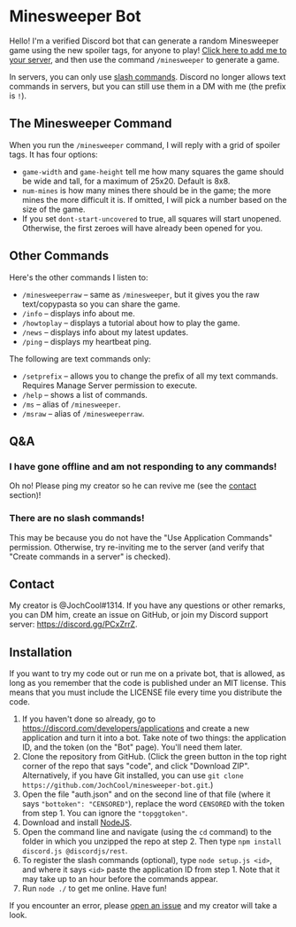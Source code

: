 # Minesweeper Bot
Hello! I'm a verified Discord bot that can generate a random Minesweeper game using the new spoiler tags, for anyone to play! [Click here to add me to your server](https://discord.com/api/oauth2/authorize?client_id=540917634695168010&scope=applications.commands%20bot), and then use the command `/minesweeper` to generate a game.

In servers, you can only use [slash commands](https://support.discord.com/hc/en-us/articles/1500000368501-Slash-Commands-FAQ). Discord no longer allows text commands in servers, but you can still use them in a DM with me (the prefix is `!`).

## The Minesweeper Command
When you run the `/minesweeper` command, I will reply with a grid of spoiler tags. It has four options:
* `game-width` and `game-height` tell me how many squares the game should be wide and tall, for a maximum of 25x20. Default is 8x8.
* `num-mines` is how many mines there should be in the game; the more mines the more difficult it is. If omitted, I will pick a number based on the size of the game.
* If you set `dont-start-uncovered` to true, all squares will start unopened. Otherwise, the first zeroes will have already been opened for you.

## Other Commands
Here's the other commands I listen to:
* `/minesweeperraw`&nbsp;&ndash; same as `/minesweeper`, but it gives you the raw text/copypasta so you can share the game.
* `/info`&nbsp;&ndash; displays info about me.
* `/howtoplay`&nbsp;&ndash; displays a tutorial about how to play the game.
* `/news`&nbsp;&ndash; displays info about my latest updates.
* `/ping`&nbsp;&ndash; displays my heartbeat ping.

The following are text commands only:
* `/setprefix`&nbsp;&ndash; allows you to change the prefix of all my text commands. Requires Manage Server permission to execute.
* `/help`&nbsp;&ndash; shows a list of commands.
* `/ms`&nbsp;&ndash; alias of `/minesweeper`.
* `/msraw`&nbsp;&ndash; alias of `/minesweeperraw`.

## Q&A
### I have gone offline and am not responding to any commands!
Oh no! Please ping my creator so he can revive me (see the [contact](#Contact) section)!

### There are no slash commands!
This may be because you do not have the "Use Application Commands" permission. Otherwise, try re-inviting me to the server (and verify that "Create commands in a server" is checked).

## Contact
My creator is @JochCool#1314. If you have any questions or other remarks, you can DM him, create an issue on GitHub, or join my Discord support server: https://discord.gg/PCxZrrZ.

## Installation
If you want to try my code out or run me on a private bot, that is allowed, as long as you remember that the code is published under an MIT license. This means that you must include the LICENSE file every time you distribute the code.

1. If you haven't done so already, go to https://discord.com/developers/applications and create a new application and turn it into a bot. Take note of two things: the application ID, and the token (on the "Bot" page). You'll need them later.
2. Clone the repository from GitHub. (Click the green button in the top right corner of the repo that says "code", and click "Download ZIP". Alternatively, if you have Git installed, you can use `git clone https://github.com/JochCool/minesweeper-bot.git`.)
3. Open the file "auth.json" and on the second line of that file (where it says `"bottoken": "CENSORED"`), replace the word `CENSORED` with the token from step 1. You can ignore the `"topggtoken"`.
4. Download and install [NodeJS](https://nodejs.org).
5. Open the command line and navigate (using the `cd` command) to the folder in which you unzipped the repo at step 2. Then type `npm install discord.js @discordjs/rest`.
6. To register the slash commands (optional), type `node setup.js <id>`, and where it says `<id>` paste the application ID from step 1. Note that it may take up to an hour before the commands appear.
7. Run `node ./` to get me online. Have fun!

If you encounter an error, please [open an issue](https://github.com/JochCool/minesweeper-bot/issues) and my creator will take a look.
